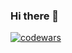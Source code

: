 ### Hi there 👋

[![codewars](https://www.codewars.com/users/longjumpingcrab/badges/small)](https://www.codewars.com/users/longjumpingcrab)

<!--
**VASENKOVIVAN/vasenkovivan** is a ✨ _special_ ✨ repository because its `README.md` (this file) appears on your GitHub profile.

Here are some ideas to get you started:

- 🔭 I’m currently working on ...
- 🌱 I’m currently learning ...
- 👯 I’m looking to collaborate on ...
- 🤔 I’m looking for help with ...
- 💬 Ask me about ...
- 📫 How to reach me: ...
- 😄 Pronouns: ...
- ⚡ Fun fact: ...
-->
